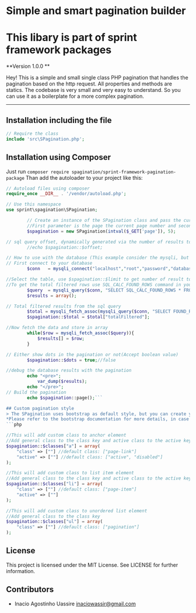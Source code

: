 # Simple and smart pagination builder
# This libary is part of sprint framework packages

**Version 1.0.0 **

Hey! This is a simple and small single class PHP pagination that handles the pagination based on the http request. All properties and methods are statics.
The codebase is very small and very easy to understand. So you can use it as a boilerplate for a more complex pagination.

---

## Installation including the file
```php
// Require the class
include 'src\SPagination.php';

```

## Installation using Composer
Just run `composer require spagination/sprint-framework-pagination-package`
Than add the autoloader to your project like this:

```php
// Autoload files using composer
require_once __DIR__ . '/vendor/autoload.php';

// Use this namespace
use sprint\spagination\SPagination;

		// Create an instance of the SPagination class and pass the current page retrieved via http request and the number of results per page as parameters to the constructor
		//First parameter is the page the current page number and second is the limit per page
		$spagination = new SPagination(intval($_GET['page']), 5);

// sql query offset, dynamically generated via the number of results to display per page and the current page number
		//echo $spagination::$offset;

// How to use with the database (This example consider the mysqli, but you can use PDO or any other drivers as well)
// First connect to your database
		$conn   = mysqli_connect("localhost","root","password","database");

//Select the table, use $spagination::$limit to get number of result to return and $spagination::$offset to get the offset dynamically
//To get the total filtered rows use SQL_CALC_FOUND_ROWS command in your query this will ignored the limit and run the query as no limit was informed
		$query  = mysqli_query($conn, "SELECT SQL_CALC_FOUND_ROWS * FROM table ORDER BY id ASC LIMIT ".$spagination::$limit." OFFSET ".$spagination::$offset."");
		$results = array();

// Total filtered results from the sql query
		$total = mysqli_fetch_assoc(mysqli_query($conn, "SELECT FOUND_ROWS() AS totalFiltered"));
		$spagination::$total = $total["totalFiltered"];

//Now fetch the data and store in array
		while($row = mysqli_fetch_assoc($query)){
			$results[] = $row;
		}

// Either show dots in the pagination or not(Accept boolean value)
		$spagination::$dots = true;//false

//debug the database results with the pagination
		echo "<pre>";
			var_dump($results);
		echo "</pre>";
// Build the pagination
		echo $spagination::page();```

## Custom pagination style
> The SPagination uses bootstrap as default style, but you can create your own custom style by defining the classes to the elements.
*Please refer to the bootstrap documentation for more details, in case you want to use bootstrap for styling your pagination* [Bootstrap Page](https://getbootstrap.com ["Bootstrap Page"])
```php

//This will add custom class to anchor element
//Add general class to the class key and active class to the active key
$spagination::$classes["a"] = array(
	"class" => [""] //default class: ["page-link"]
	"active" => [""] //default class: ["active", "disabled"]
);

//This will add custom class to list item element
//Add general class to the class key and active class to the active key (this is used in case you use list item to style active behaviour)
$spagination::$classes["li"] = array(
	"class" => [""] //default class: ["page-item"]
	"active" => [""]
);

//This will add custom class to unordered list element
//Add general class to the class key
$spagination::$classes["ul"] = array(
	"class" => [""] //default class: ["pagination"]
);

```

## License
This project is licensed under the MIT License. See LICENSE for further information.

## Contributors
- Inacio Agostinho Uassire <inaciowassir@gmail.com>

